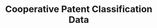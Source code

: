 ---
layout: default
bigquery: https://console.cloud.google.com/bigquery?p=patents-public-data&d=cpc&page=dataset
citation: '“Cooperative Patent Classification” by the EPO and USPTO, for public use. '
contributors: EPO, USPTO
cost: None
description: Cooperative Patent Classification Data contains the scheme and definitions
  of the Cooperative Patent Classification system for classifying patent documents.
  The CPC is the result of a partnership between the EPO and the USPTO in their joint
  effort to develop a common, internationally compatible classification system for
  technical documents, in particular patent publications, which will be used by both
  offices in the patent granting process
documentation: https://www.cooperativepatentclassification.org/cpcSchemeAndDefinitions
last_edit: Mon, 04 Apr 2022 19:07:06 GMT
location: https://www.cooperativepatentclassification.org/index
maintained_by: USPTO, EPO
schema_fields: '[''dateRevised'', ''child_groups'', ''glossary'', ''titlePart'', ''notAllocatable'',
  ''breakdown_code'', ''level'', ''application_references'', ''synonyms'', ''title_part'',
  ''status'', ''limitingReferences'', ''parents'', ''titleFull'', ''additional_only'',
  ''childGroups'', ''ipcConcordant'', ''symbol'', ''children'', ''informative_references'',
  ''residualReferences'', ''ipc_concordant'', ''definition'', ''residual_references'',
  ''sizeCache'', ''applicationReferences'', ''not_allocatable'', ''breakdownCode'',
  ''date_revised'', ''informativeReferences'', ''title_full'', ''limiting_references'']'
shortname: cooperative_patent_classification
tags:
- patents
- science
title: Cooperative Patent Classification Data
uuid: 984374a7-16e9-4b35-9445-458daceb01bf
---